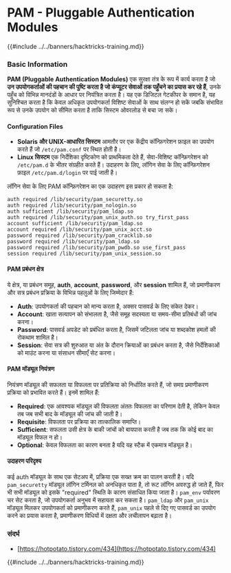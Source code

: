 # PAM - Pluggable Authentication Modules

{{#include ../../banners/hacktricks-training.md}}

### Basic Information

**PAM (Pluggable Authentication Modules)** एक सुरक्षा तंत्र के रूप में कार्य करता है जो **उन उपयोगकर्ताओं की पहचान की पुष्टि करता है जो कंप्यूटर सेवाओं तक पहुँचने का प्रयास कर रहे हैं**, उनके पहुँच को विभिन्न मानदंडों के आधार पर नियंत्रित करता है। यह एक डिजिटल गेटकीपर के समान है, यह सुनिश्चित करता है कि केवल अधिकृत उपयोगकर्ता विशिष्ट सेवाओं के साथ संलग्न हो सकें जबकि संभावित रूप से उनके उपयोग को सीमित करता है ताकि सिस्टम ओवरलोड से बचा जा सके।

#### Configuration Files

- **Solaris और UNIX-आधारित सिस्टम** आमतौर पर एक केंद्रीय कॉन्फ़िगरेशन फ़ाइल का उपयोग करते हैं जो `/etc/pam.conf` पर स्थित होती है।
- **Linux सिस्टम** एक निर्देशिका दृष्टिकोण को प्राथमिकता देते हैं, सेवा-विशिष्ट कॉन्फ़िगरेशन को `/etc/pam.d` के भीतर संग्रहीत करते हैं। उदाहरण के लिए, लॉगिन सेवा के लिए कॉन्फ़िगरेशन फ़ाइल `/etc/pam.d/login` पर पाई जाती है।

लॉगिन सेवा के लिए PAM कॉन्फ़िगरेशन का एक उदाहरण इस प्रकार हो सकता है:
```
auth required /lib/security/pam_securetty.so
auth required /lib/security/pam_nologin.so
auth sufficient /lib/security/pam_ldap.so
auth required /lib/security/pam_unix_auth.so try_first_pass
account sufficient /lib/security/pam_ldap.so
account required /lib/security/pam_unix_acct.so
password required /lib/security/pam_cracklib.so
password required /lib/security/pam_ldap.so
password required /lib/security/pam_pwdb.so use_first_pass
session required /lib/security/pam_unix_session.so
```
#### **PAM प्रबंधन क्षेत्र**

ये क्षेत्र, या प्रबंधन समूह, **auth**, **account**, **password**, और **session** शामिल हैं, जो प्रमाणीकरण और सत्र प्रबंधन प्रक्रिया के विभिन्न पहलुओं के लिए जिम्मेदार हैं:

- **Auth**: उपयोगकर्ता की पहचान को मान्य करता है, अक्सर पासवर्ड के लिए संकेत देकर।
- **Account**: खाता सत्यापन को संभालता है, जैसे समूह सदस्यता या समय-सीमा प्रतिबंधों की जांच करना।
- **Password**: पासवर्ड अपडेट को प्रबंधित करता है, जिसमें जटिलता जांच या शब्दकोश हमलों की रोकथाम शामिल है।
- **Session**: सेवा सत्र की शुरुआत या अंत के दौरान क्रियाओं का प्रबंधन करता है, जैसे निर्देशिकाओं को माउंट करना या संसाधन सीमाएँ सेट करना।

#### **PAM मॉड्यूल नियंत्रण**

नियंत्रण मॉड्यूल की सफलता या विफलता पर प्रतिक्रिया को निर्धारित करते हैं, जो समग्र प्रमाणीकरण प्रक्रिया को प्रभावित करते हैं। इनमें शामिल हैं:

- **Required**: एक आवश्यक मॉड्यूल की विफलता अंततः विफलता का परिणाम देती है, लेकिन केवल तब जब सभी बाद के मॉड्यूल की जांच की जाती है।
- **Requisite**: विफलता पर प्रक्रिया का तात्कालिक समाप्ति।
- **Sufficient**: सफलता उसी क्षेत्र के बाकी जांचों को बायपास करती है जब तक कि कोई बाद का मॉड्यूल विफल न हो।
- **Optional**: केवल विफलता का कारण बनता है यदि यह स्टैक में एकमात्र मॉड्यूल है।

#### उदाहरण परिदृश्य

कई auth मॉड्यूल के साथ एक सेटअप में, प्रक्रिया एक सख्त क्रम का पालन करती है। यदि `pam_securetty` मॉड्यूल लॉगिन टर्मिनल को अनधिकृत पाता है, तो रूट लॉगिन अवरुद्ध हो जाते हैं, फिर भी सभी मॉड्यूल को इसके "required" स्थिति के कारण संसाधित किया जाता है। `pam_env` पर्यावरण चर सेट करता है, जो उपयोगकर्ता अनुभव में सहायता कर सकता है। `pam_ldap` और `pam_unix` मॉड्यूल मिलकर उपयोगकर्ता को प्रमाणीकरण करते हैं, `pam_unix` पहले से दिए गए पासवर्ड का उपयोग करने का प्रयास करता है, प्रमाणीकरण विधियों में दक्षता और लचीलापन बढ़ाता है।

### संदर्भ

- [https://hotpotato.tistory.com/434](https://hotpotato.tistory.com/434)

{{#include ../../banners/hacktricks-training.md}}
